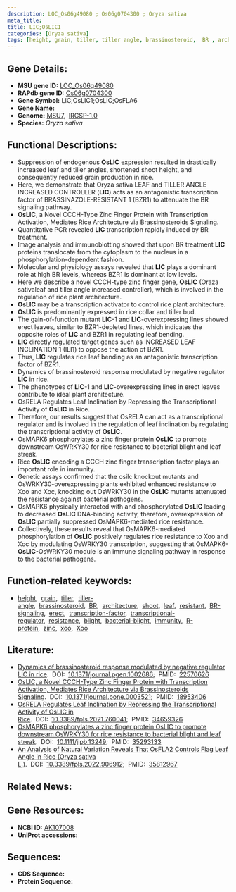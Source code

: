 ```yaml
---
description: LOC_Os06g49080 ; Os06g0704300 ; Oryza sativa
meta_title:
title: LIC;OsLIC1
categories: [Oryza sativa]
tags: [height, grain, tiller, tiller angle, brassinosteroid,  BR , architecture, shoot, leaf, resistant, BR signaling, erect, transcription factor, transcriptional regulator, resistance, blight, bacterial blight, immunity, R protein, zinc, xoo, Xoo,  xoo ]
---
```


## Gene Details:
- **MSU gene ID:** [LOC_Os06g49080](http://rice.uga.edu/cgi-bin/ORF_infopage.cgi?orf=LOC_Os06g49080)  
- **RAPdb gene ID:** [Os06g0704300](https://rapdb.dna.affrc.go.jp/locus/?name=Os06g0704300)  
- **Gene Symbol:** LIC;OsLIC1;OsLIC;OsFLA6
- **Gene Name:**
- **Genome:**  [MSU7](http://rice.uga.edu/),&nbsp;&nbsp;[IRGSP-1.0](https://rapdb.dna.affrc.go.jp/download/irgsp1.html)
- **Species:** *Oryza sativa*

## Functional Descriptions:
   - Suppression of endogenous **OsLIC** expression resulted in drastically increased leaf and tiller angles, shortened shoot height, and consequently reduced grain production in rice.
   - Here, we demonstrate that Oryza sativa LEAF and TILLER ANGLE INCREASED CONTROLLER (**LIC**) acts as an antagonistic transcription factor of BRASSINAZOLE-RESISTANT 1 (BZR1) to attenuate the BR signaling pathway.
   - **OsLIC**, a Novel CCCH-Type Zinc Finger Protein with Transcription Activation, Mediates Rice Architecture via Brassinosteroids Signaling.
   - Quantitative PCR revealed **LIC** transcription rapidly induced by BR treatment.
   - Image analysis and immunoblotting showed that upon BR treatment **LIC** proteins translocate from the cytoplasm to the nucleus in a phosphorylation-dependent fashion.
   - Molecular and physiology assays revealed that **LIC** plays a dominant role at high BR levels, whereas BZR1 is dominant at low levels.
   - Here we describe a novel CCCH-type zinc finger gene, **OsLIC** (Oraza sativaleaf and tiller angle increased controller), which is involved in the regulation of rice plant architecture.
   - **OsLIC** may be a transcription activator to control rice plant architecture.
   - **OsLIC** is predominantly expressed in rice collar and tiller bud.
   - The gain-of-function mutant **LIC**-1 and **LIC**-overexpressing lines showed erect leaves, similar to BZR1-depleted lines, which indicates the opposite roles of **LIC** and BZR1 in regulating leaf bending.
   - **LIC** directly regulated target genes such as INCREASED LEAF INCLINATION 1 (ILI1) to oppose the action of BZR1.
   - Thus, **LIC** regulates rice leaf bending as an antagonistic transcription factor of BZR1.
   - Dynamics of brassinosteroid response modulated by negative regulator **LIC** in rice.
   - The phenotypes of **LIC**-1 and **LIC**-overexpressing lines in erect leaves contribute to ideal plant architecture.
   - OsRELA Regulates Leaf Inclination by Repressing the Transcriptional Activity of **OsLIC** in Rice.
   - Therefore, our results suggest that OsRELA can act as a transcriptional regulator and is involved in the regulation of leaf inclination by regulating the transcriptional activity of **OsLIC**.
   - OsMAPK6 phosphorylates a zinc finger protein **OsLIC** to promote downstream OsWRKY30 for rice resistance to bacterial blight and leaf streak.
   - Rice **OsLIC** encoding a CCCH zinc finger transcription factor plays an important role in immunity.
   - Genetic assays confirmed that the osilc knockout mutants and OsWRKY30-overexpressing plants exhibited enhanced resistance to Xoo and Xoc, knocking out OsWRKY30 in the **OsLIC** mutants attenuated the resistance against bacterial pathogens.
   - OsMAPK6 physically interacted with and phosphorylated **OsLIC** leading to decreased **OsLIC** DNA-binding activity, therefore, overexpression of **OsLIC** partially suppressed OsMAPK6-mediated rice resistance.
   - Collectively, these results reveal that OsMAPK6-mediated phosphorylation of **OsLIC** positively regulates rice resistance to Xoo and Xoc by modulating OsWRKY30 transcription, suggesting that OsMAPK6-**OsLIC**-OsWRKY30 module is an immune signaling pathway in response to the bacterial pathogens.

## Function-related keywords:
   - [height](/tags/height/),&nbsp;&nbsp;[grain](/tags/grain/),&nbsp;&nbsp;[tiller](/tags/tiller/),&nbsp;&nbsp;[tiller-angle](/tags/tiller-angle/),&nbsp;&nbsp;[brassinosteroid](/tags/brassinosteroid/),&nbsp;&nbsp;[BR](/tags/BR/),&nbsp;&nbsp;[architecture](/tags/architecture/),&nbsp;&nbsp;[shoot](/tags/shoot/),&nbsp;&nbsp;[leaf](/tags/leaf/),&nbsp;&nbsp;[resistant](/tags/resistant/),&nbsp;&nbsp;[BR-signaling](/tags/BR-signaling/),&nbsp;&nbsp;[erect](/tags/erect/),&nbsp;&nbsp;[transcription-factor](/tags/transcription-factor/),&nbsp;&nbsp;[transcriptional-regulator](/tags/transcriptional-regulator/),&nbsp;&nbsp;[resistance](/tags/resistance/),&nbsp;&nbsp;[blight](/tags/blight/),&nbsp;&nbsp;[bacterial-blight](/tags/bacterial-blight/),&nbsp;&nbsp;[immunity](/tags/immunity/),&nbsp;&nbsp;[R-protein](/tags/R-protein/),&nbsp;&nbsp;[zinc](/tags/zinc/),&nbsp;&nbsp;[xoo](/tags/xoo/),&nbsp;&nbsp;[Xoo](/tags/Xoo/)

## Literature:
   - [Dynamics of brassinosteroid response modulated by negative regulator LIC in rice](https://www.doi.org/10.1371/journal.pgen.1002686).&nbsp;&nbsp;DOI:&nbsp;&nbsp;[10.1371/journal.pgen.1002686](https://www.doi.org/10.1371/journal.pgen.1002686);&nbsp;&nbsp;PMID:&nbsp;&nbsp;[22570626](https://pubmed.ncbi.nlm.nih.gov/22570626/)
   - [OsLIC, a Novel CCCH-Type Zinc Finger Protein with Transcription Activation, Mediates Rice Architecture via Brassinosteroids Signaling](https://www.doi.org/10.1371/journal.pone.0003521).&nbsp;&nbsp;DOI:&nbsp;&nbsp;[10.1371/journal.pone.0003521](https://www.doi.org/10.1371/journal.pone.0003521);&nbsp;&nbsp;PMID:&nbsp;&nbsp;[18953406](https://pubmed.ncbi.nlm.nih.gov/18953406/)
   - [OsRELA Regulates Leaf Inclination by Repressing the Transcriptional Activity of OsLIC in Rice](https://www.doi.org/10.3389/fpls.2021.760041).&nbsp;&nbsp;DOI:&nbsp;&nbsp;[10.3389/fpls.2021.760041](https://www.doi.org/10.3389/fpls.2021.760041);&nbsp;&nbsp;PMID:&nbsp;&nbsp;[34659326](https://pubmed.ncbi.nlm.nih.gov/34659326/)
   - [OsMAPK6 phosphorylates a zinc finger protein OsLIC to promote downstream OsWRKY30 for rice resistance to bacterial blight and leaf streak](https://www.doi.org/10.1111/jipb.13249).&nbsp;&nbsp;DOI:&nbsp;&nbsp;[10.1111/jipb.13249](https://www.doi.org/10.1111/jipb.13249);&nbsp;&nbsp;PMID:&nbsp;&nbsp;[35293133](https://pubmed.ncbi.nlm.nih.gov/35293133/)
   - [An Analysis of Natural Variation Reveals That OsFLA2 Controls Flag Leaf Angle in Rice (Oryza sativa L.)](https://www.doi.org/10.3389/fpls.2022.906912).&nbsp;&nbsp;DOI:&nbsp;&nbsp;[10.3389/fpls.2022.906912](https://www.doi.org/10.3389/fpls.2022.906912);&nbsp;&nbsp;PMID:&nbsp;&nbsp;[35812967](https://pubmed.ncbi.nlm.nih.gov/35812967/)

## Related News:

## Gene Resources:
- **NCBI ID:**  [AK107008](http://www.ncbi.nlm.nih.gov/nuccore/AK107008)
- **UniProt accessions:** [](https://www.uniprot.org/uniprotkb//entry)

## Sequences:
- **CDS Sequence:**
- **Protein Sequence:**
